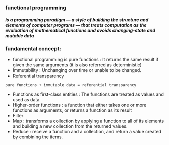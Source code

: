 ### **functional programming**
##### is a programming paradigm — a style of building the structure and elements of computer programs — that treats computation as the evaluation of mathematical functions and avoids changing-state and mutable data 

### fundamental concept:
* functional programming is pure functions : It returns the same result if given the same arguments (it is also referred as deterministic)
* Immutability : Unchanging over time or unable to be changed.
* Referential transparency

`pure functions + immutable data = referential transparency`

* Functions as first-class entities : The functions are treated as values and used as data.
* Higher-order functions : a function that either takes one or more functions as arguments, or returns a function as its result
* Filter
* Map : transforms a collection by applying a function to all of its elements and building a new collection from the returned values.
* Reduce :  receive a function and a collection, and return a value created by combining the items.